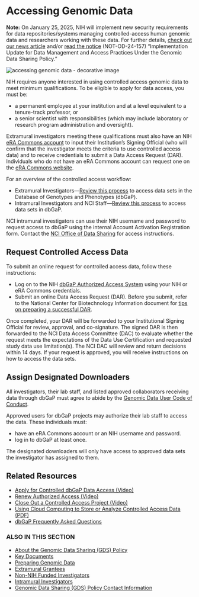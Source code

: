 # Accessing Genomic Data

**Note:** On January 25, 2025, NIH will implement new security requirements for data repositories/systems managing controlled-access human genomic data and researchers working with these data. For further details, [check out our news article](https://datascience.cancer.gov/news-events/news/updates-nih-genomic-data-sharing-policy) and/or [read the notice](https://grants.nih.gov/grants/guide/notice-files/NOT-OD-24-157.html) (NOT-OD-24-157) “Implementation Update for Data Management and Access Practices Under the Genomic Data Sharing Policy.”

![accessing genomic data - decorative image](https://datascience.cancer.gov/sites/default/files/inline-images/shutterstock_734633044%20(1).png)

NIH requires anyone interested in using controlled access genomic data to meet minimum qualifications. To be eligible to apply for data access, you must be:

- a permanent employee at your institution and at a level equivalent to a tenure-track professor, or
- a senior scientist with responsibilities (which may include laboratory or research program administration and oversight).

Extramural investigators meeting these qualifications must also have an NIH [eRA Commons account](https://www.era.nih.gov/register-accounts/register-in-era-commons.htm) to input their Institution’s Signing Official (who will confirm that the investigator meets the criteria to use controlled access data) and to receive credentials to submit a Data Access Request (DAR). Individuals who do not have an eRA Commons account can request one on the [eRA Commons website](https://www.era.nih.gov/eracommons-timeline.htm).

For an overview of the controlled access workflow:

- Extramural Investigators—[Review this process](https://sharing.nih.gov/sites/default/files/flmngr/Flyer_dbGaP_Access.pdf) to access data sets in the Database of Genotypes and Phenotypes (dbGaP).
- Intramural Investigators and NCI Staff—[Review this process](https://service.cancer.gov/dbgap-aa) to access data sets in dbGaP.

NCI intramural investigators can use their NIH username and password to request access to dbGaP using the internal Account Activation Registration form. Contact the [NCI Office of Data Sharing](mailto:nciofficeofdatasharing@mail.nih.gov) for access instructions.

## Request Controlled Access Data

To submit an online request for controlled access data, follow these instructions:

- Log on to the NIH [dbGaP Authorized Access System](https://dbgap.ncbi.nlm.nih.gov/aa/wga.cgi?page=login) using your NIH or eRA Commons credentials.
- Submit an online Data Access Request (DAR). Before you submit, refer to the National Center for Biotechnology Information document for [tips on preparing a successful DAR](https://www.ncbi.nlm.nih.gov/projects/gap/cgi-bin/GetPdf.cgi?document_name=GeneralAAInstructions.pdf).

Once completed, your DAR will be forwarded to your Institutional Signing Official for review, approval, and co-signature. The signed DAR is then forwarded to the NCI Data Access Committee (DAC) to evaluate whether the request meets the expectations of the Data Use Certification and requested study data use limitation(s). The NCI DAC will review and return decisions within 14 days. If your request is approved, you will receive instructions on how to access the data sets.

## Assign Designated Downloaders

All investigators, their lab staff, and listed approved collaborators receiving data through dbGaP must agree to abide by the [Genomic Data User Code of Conduct](https://osp.od.nih.gov/wp-content/uploads/Genomic_Data_User_Code_of_Conduct.pdf).

Approved users for dbGaP projects may authorize their lab staff to access the data. These individuals must:

- have an eRA Commons account or an NIH username and password.
- log in to dbGaP at least once.

The designated downloaders will only have access to approved data sets the investigator has assigned to them.

## Related Resources

- [Apply for Controlled dbGaP Data Access (Video)](https://youtu.be/m0xp_cCO7kA "(opens in a new window)")
- [Renew Authorized Access (Video)](https://youtu.be/PG9D5mUouXg "(opens in a new window)")
- [Close Out a Controlled Access Project (Video)](https://youtu.be/i85gl937ZPA "(opens in a new window)")
- [Using Cloud Computing to Store or Analyze Controlled Access Data (PDF)](https://osp.od.nih.gov/wp-content/uploads/2023/01/NIH_Position_Statement_on_Cloud_Computing.pdf)
- [dbGaP Frequently Asked Questions](https://www.ncbi.nlm.nih.gov/books/NBK99225/)




### ALSO IN THIS SECTION

- [About the Genomic Data Sharing (GDS) Policy](/data-sharing/genomic-data-sharing/about-the-genomic-data-sharing-policy)
- [Key Documents](/data-sharing/genomic-data-sharing/key-documents)
- [Preparing Genomic Data](/data-sharing/genomic-data-sharing/preparing-data)
- [Extramural Grantees](/data-sharing/genomic-data-sharing/extramural-grantees)
- [Non-NIH Funded Investigators](/data-sharing/genomic-data-sharing/non-nih-investigators)
- [Intramural Investigators](/data-sharing/genomic-data-sharing/intramural-investigators)
- [Genomic Data Sharing (GDS) Policy Contact Information](/data-sharing/genomic-data-sharing/genomic-data-sharing-policy-contact)

